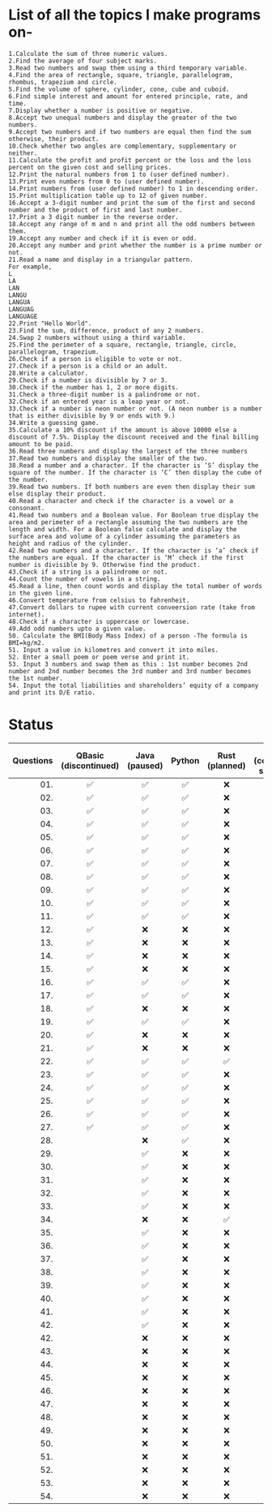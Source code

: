 # List of all the topics I make programs on-

    1.Calculate the sum of three numeric values.  
    2.Find the average of four subject marks.  
    3.Read two numbers and swap them using a third temporary variable.
    4.Find the area of rectangle, square, triangle, parallelogram, rhombus, trapezium and circle.
    5.Find the volume of sphere, cylinder, cone, cube and cuboid.
    6.Find simple interest and amount for entered principle, rate, and time.
    7.Display whether a number is positive or negative.
    8.Accept two unequal numbers and display the greater of the two numbers. 
    9.Accept two numbers and if two numbers are equal then find the sum otherwise, their product.
    10.Check whether two angles are complementary, supplementary or neither.
    11.Calculate the profit and profit percent or the loss and the loss percent on the given cost and selling prices.
    12.Print the natural numbers from 1 to (user defined number).
    13.Print even numbers from 0 to (user defined number).
    14.Print numbers from (user defined number) to 1 in descending order.
    15.Print multiplication table up to 12 of given number.
    16.Accept a 3-digit number and print the sum of the first and second number and the product of first and last number.
    17.Print a 3 digit number in the reverse order.
    18.Accept any range of m and n and print all the odd numbers between them. 
    19.Accept any number and check if it is even or odd.
    20.Accept any number and print whether the number is a prime number or not.
    21.Read a name and display in a triangular pattern.
    For example,
    L
    LA
    LAN
    LANGU
    LANGUA
    LANGUAG
    LANGUAGE
    22.Print "Hello World".
    23.Find the sum, difference, product of any 2 numbers.
    24.Swap 2 numbers without using a third variable.
    25.Find the perimeter of a square, rectangle, triangle, circle, parallelogram, trapezium.
    26.Check if a person is eligible to vote or not.
    27.Check if a person is a child or an adult.
    28.Write a calculator.
    29.Check if a number is divisible by 7 or 3.
    30.Check if the number has 1, 2 or more digits.
    31.Check a three-digit number is a palindrome or not.
    32.Check if an entered year is a leap year or not.
    33.Check if a number is neon number or not. (A neon number is a number that is either divisible by 9 or ends with 9.)
    34.Write a guessing game.
    35.Calculate a 10% discount if the amount is above 10000 else a discount of 7.5%. Display the discount received and the final billing amount to be paid.
    36.Read three numbers and display the largest of the three numbers
    37.Read two numbers and display the smaller of the two.
    38.Read a number and a character. If the character is ‘S’ display the square of the number. If the character is ‘C’ then display the cube of the number.
    39.Read two numbers. If both numbers are even then display their sum else display their product.
    40.Read a character and check if the character is a vowel or a consonant.
    41.Read two numbers and a Boolean value. For Boolean true display the area and perimeter of a rectangle assuming the two numbers are the length and width. For a Boolean false calculate and display the surface area and volume of a cylinder assuming the parameters as height and radius of the cylinder.
    42.Read two numbers and a character. If the character is ‘a’ check if the numbers are equal. If the character is ‘M’ check if the first number is divisible by 9. Otherwise find the product.
    43.Check if a string is a palindrome or not.
    44.Count the number of vowels in a string.
    45.Read a line, then count words and display the total number of words in the given line.
    46.Convert temperature from celsius to fahrenheit.
    47.Convert dollars to rupee with current conveersion rate (take from internet).
    48.Check if a character is uppercase or lowercase.
    49.Add odd numbers upto a given value.
    50. Calculate the BMI(Body Mass Index) of a person -The formula is BMI=kg/m2.
    51. Input a value in kilometres and convert it into miles.
    52. Enter a small poem or poem verse and print it.
    53. Input 3 numbers and swap them as this : 1st number becomes 2nd number and 2nd number becomes the 3rd number and 3rd number becomes the 1st number.
    54. Input the total liabilities and shareholders’ equity of a company and print its D/E ratio.


# Status

| Questions | QBasic <br> (discontinued) | Java <br> (paused) | Python | Rust <br> (planned) | C <br> (coming <br> soon) | C++ <br> (coming <br> soon) | C# <br> (planned) | Go <br> (planned) | Haskell <br> (planned) |
|---:|:---:|:---:|:---:|:---:|:---:|:---:|:---:|:---:|:---:|
|01.| ✅ | ✅ | ✅ | ❌ | ❌ | ❌ | ❌ | ❌ | ❌ |
|02.| ✅ | ✅ | ✅ | ❌ | ❌ | ❌ | ❌ | ❌ | ❌ |
|03.| ✅ | ✅ | ✅ | ❌ | ❌ | ❌ | ❌ | ❌ | ❌ |
|04.| ✅ | ✅ | ✅ | ❌ | ❌ | ❌ | ❌ | ❌ | ❌ |
|05.| ✅ | ✅ | ✅ | ❌ | ❌ | ❌ | ❌ | ❌ | ❌ |
|06.| ✅ | ✅ | ✅ | ❌ | ❌ | ❌ | ❌ | ❌ | ❌ |
|07.| ✅ | ✅ | ✅ | ❌ | ❌ | ❌ | ❌ | ❌ | ❌ |
|08.| ✅ | ✅ | ✅ | ❌ | ❌ | ❌ | ❌ | ❌ | ❌ |
|09.| ✅ | ✅ | ✅ | ❌ | ❌ | ❌ | ❌ | ❌ | ❌ |
|10.| ✅ | ✅ | ✅ | ❌ | ❌ | ❌ | ❌ | ❌ | ❌ |
|11.| ✅ | ✅ | ✅ | ❌ | ❌ | ❌ | ❌ | ❌ | ❌ |
|12.| ✅ | ❌ | ❌ | ❌ | ❌ | ❌ | ❌ | ❌ | ❌ |
|13.| ✅ | ❌ | ❌ | ❌ | ❌ | ❌ | ❌ | ❌ | ❌ |
|14.| ✅ | ❌ | ❌ | ❌ | ❌ | ❌ | ❌ | ❌ | ❌ |
|15.| ✅ | ❌ | ❌ | ❌ | ❌ | ❌ | ❌ | ❌ | ❌ |
|16.| ✅ | ✅ | ✅ | ❌ | ❌ | ❌ | ❌ | ❌ | ❌ |
|17.| ✅ | ✅ | ✅ | ❌ | ❌ | ❌ | ❌ | ❌ | ❌ |
|18.| ✅ | ❌ | ❌ | ❌ | ❌ | ❌ | ❌ | ❌ | ❌ |
|19.| ✅ | ✅ | ✅ | ❌ | ❌ | ❌ | ❌ | ❌ | ❌ |
|20.| ✅ | ❌ | ❌ | ❌ | ❌ | ❌ | ❌ | ❌ | ❌ |
|21.| ✅ | ❌ | ❌ | ❌ | ❌ | ❌ | ❌ | ❌ | ❌ |
|22.| ✅ | ✅ | ✅ | ✅ | ✅ | ✅ | ✅ | ✅ | ✅ |
|23.| ✅ | ✅ | ✅ | ❌ | ❌ | ❌ | ❌ | ❌ | ❌ |
|24.| ✅ | ✅ | ✅ | ❌ | ❌ | ❌ | ❌ | ❌ | ❌ |
|25.| ✅ | ✅ | ✅ | ❌ | ❌ | ❌ | ❌ | ❌ | ❌ |
|26.| ✅ | ✅ | ✅ | ❌ | ❌ | ❌ | ❌ | ❌ | ❌ |
|27.| ✅ | ✅ | ✅ | ❌ | ❌ | ❌ | ❌ | ❌ | ❌ |
|28.|    | ❌ | ✅ | ❌ | ❌ | ❌ | ❌ | ❌ | ❌ |
|29.|    | ✅ | ❌ | ❌ | ❌ | ❌ | ❌ | ❌ | ❌ |
|30.|    | ✅ | ❌ | ❌ | ❌ | ❌ | ❌ | ❌ | ❌ |
|31.|    | ✅ | ❌ | ❌ | ❌ | ❌ | ❌ | ❌ | ❌ |
|32.|    | ✅ | ❌ | ❌ | ❌ | ❌ | ❌ | ❌ | ❌ |
|33.|    | ✅ | ❌ | ❌ | ❌ | ❌ | ❌ | ❌ | ❌ |
|34.|    | ❌ | ❌ | ✅ | ❌ | ❌ | ❌ | ❌ | ❌ |
|35.|    | ✅ | ❌ | ❌ | ❌ | ❌ | ❌ | ❌ | ❌ |
|36.|    | ✅ | ❌ | ❌ | ❌ | ❌ | ❌ | ❌ | ❌ |
|37.|    | ✅ | ❌ | ❌ | ❌ | ❌ | ❌ | ❌ | ❌ |
|38.|    | ✅ | ❌ | ❌ | ❌ | ❌ | ❌ | ❌ | ❌ |
|39.|    | ✅ | ❌ | ❌ | ❌ | ❌ | ❌ | ❌ | ❌ |
|40.|    | ✅ | ❌ | ❌ | ❌ | ❌ | ❌ | ❌ | ❌ |
|41.|    | ✅ | ❌ | ❌ | ❌ | ❌ | ❌ | ❌ | ❌ |
|42.|    | ✅ | ❌ | ❌ | ❌ | ❌ | ❌ | ❌ | ❌ |
|42.|    | ❌ | ❌ | ❌ | ❌ | ❌ | ❌ | ❌ | ❌ |
|43.|    | ❌ | ❌ | ❌ | ❌ | ❌ | ❌ | ❌ | ❌ |
|44.|    | ❌ | ❌ | ❌ | ❌ | ❌ | ❌ | ❌ | ❌ |
|45.|    | ❌ | ❌ | ❌ | ❌ | ❌ | ❌ | ❌ | ❌ |
|46.|    | ❌ | ❌ | ❌ | ❌ | ❌ | ❌ | ❌ | ❌ |
|47.|    | ❌ | ❌ | ❌ | ❌ | ❌ | ❌ | ❌ | ❌ |
|48.|    | ❌ | ❌ | ❌ | ❌ | ❌ | ❌ | ❌ | ❌ |
|49.|    | ❌ | ❌ | ❌ | ❌ | ❌ | ❌ | ❌ | ❌ |
|50.|    | ❌ | ❌ | ❌ | ❌ | ❌ | ❌ | ❌ | ❌ |
|51.|    | ❌ | ❌ | ❌ | ❌ | ❌ | ❌ | ❌ | ❌ |
|52.|    | ❌ | ❌ | ❌ | ❌ | ❌ | ❌ | ❌ | ❌ |
|53.|    | ❌ | ❌ | ❌ | ❌ | ❌ | ❌ | ❌ | ❌ |
|54.|    | ❌ | ❌ | ❌ | ❌ | ❌ | ❌ | ❌ | ❌ |
